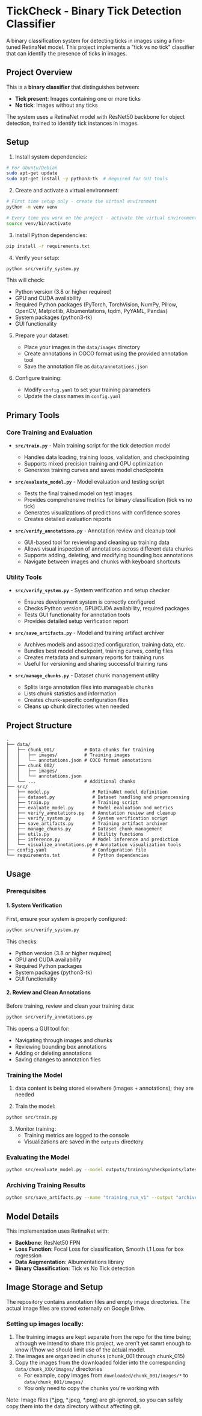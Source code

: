 # TickCheck - Binary Tick Detection Classifier

A binary classification system for detecting ticks in images using a fine-tuned RetinaNet model. This project implements a "tick vs no tick" classifier that can identify the presence of ticks in images.

## Project Overview

This is a **binary classifier** that distinguishes between:
- **Tick present**: Images containing one or more ticks
- **No tick**: Images without any ticks

The system uses a RetinaNet model with ResNet50 backbone for object detection, trained to identify tick instances in images.

## Setup

1. Install system dependencies:
```bash
# For Ubuntu/Debian
sudo apt-get update
sudo apt-get install -y python3-tk  # Required for GUI tools
```

2. Create and activate a virtual environment:
```bash
# First time setup only - create the virtual environment
python -m venv venv

# Every time you work on the project - activate the virtual environment
source venv/bin/activate
```

3. Install Python dependencies:
```bash
pip install -r requirements.txt
```

4. Verify your setup:
```bash
python src/verify_system.py
```
This will check:
- Python version (3.8 or higher required)
- GPU and CUDA availability
- Required Python packages (PyTorch, TorchVision, NumPy, Pillow, OpenCV, Matplotlib, Albumentations, tqdm, PyYAML, Pandas)
- System packages (python3-tk)
- GUI functionality

5. Prepare your dataset:
   - Place your images in the `data/images` directory
   - Create annotations in COCO format using the provided annotation tool
   - Save the annotation file as `data/annotations.json`

6. Configure training:
   - Modify `config.yaml` to set your training parameters
   - Update the class names in `config.yaml`

## Primary Tools

### Core Training and Evaluation

- **`src/train.py`** - Main training script for the tick detection model
  - Handles data loading, training loops, validation, and checkpointing
  - Supports mixed precision training and GPU optimization
  - Generates training curves and saves model checkpoints

- **`src/evaluate_model.py`** - Model evaluation and testing script
  - Tests the final trained model on test images
  - Provides comprehensive metrics for binary classification (tick vs no tick)
  - Generates visualizations of predictions with confidence scores
  - Creates detailed evaluation reports

- **`src/verify_annotations.py`** - Annotation review and cleanup tool
  - GUI-based tool for reviewing and cleaning up training data
  - Allows visual inspection of annotations across different data chunks
  - Supports adding, deleting, and modifying bounding box annotations
  - Navigate between images and chunks with keyboard shortcuts

### Utility Tools

- **`src/verify_system.py`** - System verification and setup checker
  - Ensures development system is correctly configured
  - Checks Python version, GPU/CUDA availability, required packages
  - Tests GUI functionality for annotation tools
  - Provides detailed setup verification report

- **`src/save_artifacts.py`** - Model and training artifact archiver
  - Archives models and associated configuration, training data, etc.
  - Bundles best model checkpoint, training curves, config files
  - Creates metadata and summary reports for training runs
  - Useful for versioning and sharing successful training runs

- **`src/manage_chunks.py`** - Dataset chunk management utility
  - Splits large annotation files into manageable chunks
  - Lists chunk statistics and information
  - Creates chunk-specific configuration files
  - Cleans up chunk directories when needed

## Project Structure

```
.
├── data/
│   ├── chunk_001/           # Data chunks for training
│   │   ├── images/          # Training images
│   │   └── annotations.json # COCO format annotations
│   ├── chunk_002/
│   │   ├── images/
│   │   └── annotations.json
│   └── ...                  # Additional chunks
├── src/
│   ├── model.py                # RetinaNet model definition
│   ├── dataset.py              # Dataset handling and preprocessing
│   ├── train.py                # Training script
│   ├── evaluate_model.py       # Model evaluation and metrics
│   ├── verify_annotations.py   # Annotation review and cleanup
│   ├── verify_system.py        # System verification script
│   ├── save_artifacts.py       # Training artifact archiver
│   ├── manage_chunks.py        # Dataset chunk management
│   ├── utils.py                # Utility functions
│   ├── inference.py            # Model inference and prediction
│   └── visualize_annotations.py # Annotation visualization tools
├── config.yaml                 # Configuration file
└── requirements.txt            # Python dependencies
```

## Usage

### Prerequisites

#### 1. System Verification

First, ensure your system is properly configured:

```bash
python src/verify_system.py
```

This checks:
- Python version (3.8 or higher required)
- GPU and CUDA availability
- Required Python packages
- System packages (python3-tk)
- GUI functionality

#### 2. Review and Clean Annotations

Before training, review and clean your training data:

```bash
python src/verify_annotations.py
```

This opens a GUI tool for:
- Navigating through images and chunks
- Reviewing bounding box annotations
- Adding or deleting annotations
- Saving changes to annotation files

### Training the Model

1. data content is being stored elsewhere (images + annotations); they are needed

2. Train the model:
```bash
python src/train.py
```

3. Monitor training:
   - Training metrics are logged to the console
   - Visualizations are saved in the `outputs` directory

### Evaluating the Model

```bash
python src/evaluate_model.py --model outputs/training/checkpoints/latest_model.pth --input test_images --output outputs/evaluation_test --threshold 0.5
```

### Archiving Training Results

```bash
python src/save_artifacts.py --name "training_run_v1" --output "archives/"
```

## Model Details

This implementation uses RetinaNet with:
- **Backbone**: ResNet50 FPN
- **Loss Function**: Focal Loss for classification, Smooth L1 Loss for box regression
- **Data Augmentation**: Albumentations library
- **Binary Classification**: Tick vs No Tick detection

## Image Storage and Setup

The repository contains annotation files and empty image directories. The actual image files are stored externally on Google Drive.

### Setting up images locally:

1. The training images are kept separate from the repo for the time being; although we intend to share this project, we aren't yet samrt enough to know if/how we should limit use of the actual model.   
2. The images are organized in chunks (chunk_001 through chunk_015)
3. Copy the images from the downloaded folder into the corresponding `data/chunk_XXX/images/` directories
   - For example, copy images from `downloaded/chunk_001/images/*` to `data/chunk_001/images/`
   - You only need to copy the chunks you're working with

Note: Image files (*.jpg, *.jpeg, *.png) are git-ignored, so you can safely copy them into the data directory without affecting git.
